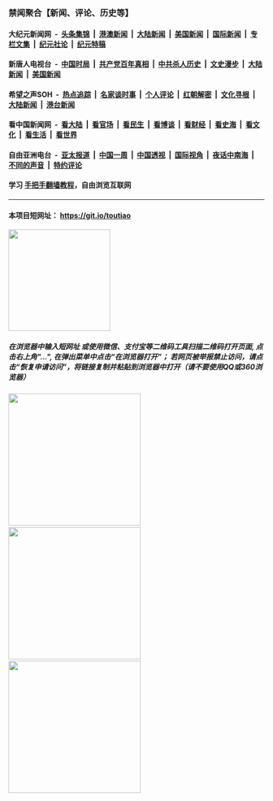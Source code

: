 ### 禁闻聚合【新闻、评论、历史等】

#### 大纪元新闻网 &nbsp;-&nbsp; [头条集锦](indexes/E头条集锦.md?t=02040444) &nbsp;|&nbsp; [港澳新闻](indexes/E港澳新闻.md?t=02040444)  &nbsp;|&nbsp; [大陆新闻](indexes/E大陆新闻.md?t=02040444) &nbsp;|&nbsp; [美国新闻](indexes/E美国新闻.md?t=02040444) &nbsp;|&nbsp; [国际新闻](indexes/E国际新闻.md?t=02040444) &nbsp;|&nbsp; [专栏文集](indexes/E专栏文集.md?t=02040444) &nbsp;|&nbsp; [纪元社论](indexes/E纪元社论.md?t=02040444) &nbsp;|&nbsp; [纪元特稿](indexes/E纪元特稿.md?t=02040444) 

#### 新唐人电视台 &nbsp;-&nbsp; [中国时局](indexes/N中国时局.md?t=02040444) &nbsp;|&nbsp; [共产党百年真相](indexes/N共产党百年真相.md?t=02040444) &nbsp;|&nbsp; [中共杀人历史](indexes/N中共杀人历史.md?t=02040444) &nbsp;|&nbsp; [文史漫步](indexes/N文史漫步.md?t=02040444) &nbsp;|&nbsp; [大陆新闻](indexes/N大陆新闻.md?t=02040444) &nbsp;|&nbsp; [美国新闻](indexes/N美国新闻.md?t=02040444)

#### 希望之声SOH &nbsp;-&nbsp; [热点追踪](indexes/H热点追踪.md?t=02040444) &nbsp;|&nbsp; [名家谈时事](indexes/H名家谈时事.md?t=02040444) &nbsp;|&nbsp; [个人评论](indexes/H个人评论.md?t=02040444)  &nbsp;|&nbsp; [红朝解密](indexes/H红朝解密.md?t=02040444) &nbsp;|&nbsp; [文化寻根](indexes/H文化寻根.md?t=02040444) &nbsp;|&nbsp; [大陆新闻](indexes/H大陆新闻.md?t=02040444) &nbsp;|&nbsp; [港台新闻](indexes/H港台新闻.md?t=02040444)

#### 看中国新闻网 &nbsp;-&nbsp; [看大陆](indexes/S看大陆.md?t=02040444) &nbsp;|&nbsp; [看官场](indexes/S看官场.md?t=02040444) &nbsp;|&nbsp; [看民生](indexes/S看民生.md?t=02040444)  &nbsp;|&nbsp; [看博谈](indexes/S看博谈.md?t=02040444) &nbsp;|&nbsp; [看财经](indexes/S看财经.md?t=02040444) &nbsp;|&nbsp; [看史海](indexes/S看史海.md?t=02040444) &nbsp;|&nbsp; [看文化](indexes/S看文化.md?t=02040444) &nbsp;|&nbsp; [看生活](indexes/S看生活.md?t=02040444) &nbsp;|&nbsp; [看世界](indexes/S看世界.md?t=02040444)

#### 自由亚洲电台 &nbsp;-&nbsp; [亚太报道](indexes/R亚太报道.md?t=02040444) &nbsp;|&nbsp; [中国一周](indexes/R中国一周.md?t=02040444) &nbsp;|&nbsp; [中国透视](indexes/R中国透视.md?t=02040444)  &nbsp;|&nbsp; [国际视角](indexes/R国际视角.md?t=02040444) &nbsp;|&nbsp; [夜话中南海](indexes/R夜话中南海.md?t=02040444) &nbsp;|&nbsp; [不同的声音](indexes/R不同的声音.md?t=02040444) &nbsp;|&nbsp; [特约评论](indexes/R特约评论.md?t=02040444)

#### 学习 [手把手翻墙教程](https://github.com/gfw-breaker/guides/wiki)，自由浏览互联网

----

#### 本项目短网址： https://git.io/toutiao
<img src="https://raw.githubusercontent.com/gfw-breaker/banned-news/master/scripts/img/qr.png" width="200px"/>  

##### 在浏览器中输入短网址 或使用微信、支付宝等二维码工具扫描二维码打开页面, 点击右上角"...", 在弹出菜单中点击“在浏览器打开”； 若网页被举报禁止访问，请点击“恢复申请访问”，将链接复制并粘贴到浏览器中打开（请不要使用QQ或360浏览器）

<img src="https://raw.githubusercontent.com/gfw-breaker/banned-news/master/scripts/img/1.png" width="260px"/> &nbsp; <img src="https://raw.githubusercontent.com/gfw-breaker/banned-news/master/scripts/img/2.png" width="260px"/> &nbsp; <img src="https://raw.githubusercontent.com/gfw-breaker/banned-news/master/scripts/img/3.png" width="260px"/>
